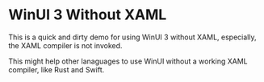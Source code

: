 # WinUI 3 Without XAML

This is a quick and dirty demo for using WinUI 3 without XAML, especially, the XAML compiler is not invoked.

This might help other lanaguages to use WinUI without a working XAML compiler, like Rust and Swift.
